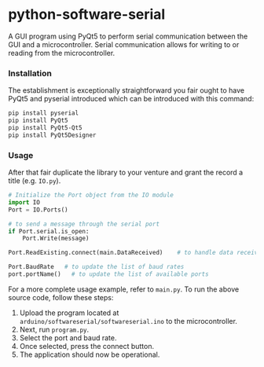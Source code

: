 # python-software-serial

A GUI program using PyQt5 to perform serial communication between the GUI and a microcontroller. Serial communication allows for writing to or reading from the microcontroller.

### Installation

The establishment is exceptionally straightforward you fair ought to have PyQt5 and pyserial introduced which can be introduced with this command:

```Bash
pip install pyserial
pip install PyQt5
pip install PyQt5-Qt5
pip install PyQt5Designer
```

### Usage

After that fair duplicate the library to your venture and grant the record a title (e.g. `IO.py`).

```Python
# Initialize the Port object from the IO module
import IO
Port = IO.Ports()

# to send a message through the serial port
if Port.serial.is_open:
    Port.Write(message)

Port.ReadExisting.connect(main.DataReceived)    # to handle data received from the serial port

Port.BaudRate   # to update the list of baud rates
port.portName()   # to update the list of available ports

```

For a more complete usage example, refer to `main.py`.
To run the above source code, follow these steps:

1. Upload the program located at `arduino/softwareserial/softwareserial.ino` to the microcontroller.
2. Next, run `program.py`.
3. Select the port and baud rate.
4. Once selected, press the connect button.
5. The application should now be operational.